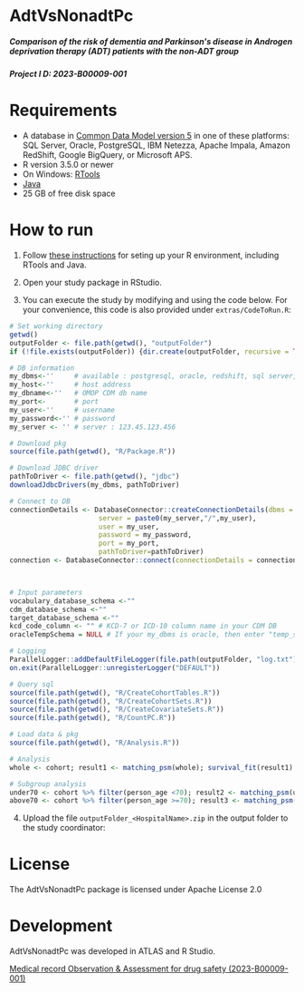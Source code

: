 AdtVsNonadtPc
==============================

##### Comparison of the risk of dementia and Parkinson's disease in Androgen deprivation therapy (ADT) patients with the non-ADT group
##### Project I  D: 2023-B00009-001



Requirements
============

- A database in [Common Data Model version 5](https://github.com/OHDSI/CommonDataModel) in one of these platforms: SQL Server, Oracle, PostgreSQL, IBM Netezza, Apache Impala, Amazon RedShift, Google BigQuery, or Microsoft APS.
- R version 3.5.0 or newer
- On Windows: [RTools](http://cran.r-project.org/bin/windows/Rtools/)
- [Java](http://java.com)
- 25 GB of free disk space

How to run
==========
1. Follow [these instructions](https://ohdsi.github.io/Hades/rSetup.html) for seting up your R environment, including RTools and Java. 

2. Open your study package in RStudio. 

3. You can execute the study by modifying and using the code below. For your convenience, this code is also provided under `extras/CodeToRun.R`:


```r
# Set working directory 
getwd()
outputFolder <- file.path(getwd(), "outputFolder")
if (!file.exists(outputFolder)) {dir.create(outputFolder, recursive = TRUE)}

# DB information
my_dbms<-''     # available : postgresql, oracle, redshift, sql server, pdw, netezza, bigquery, sqlite, sqlite extended, spark
my_host<-''     # host address
my_dbname<-''   # OMOP CDM db name
my_port<-       # port
my_user<-''     # username
my_password<-'' # password
my_server <- '' # server : 123.45.123.456

# Download pkg
source(file.path(getwd(), "R/Package.R"))

# Download JDBC driver
pathToDriver <- file.path(getwd(), "jdbc")
downloadJdbcDrivers(my_dbms, pathToDriver)

# Connect to DB
connectionDetails <- DatabaseConnector::createConnectionDetails(dbms = my_dbms,
					  server = paste0(my_server,"/",my_user),
					  user = my_user,
					  password = my_password,
					  port = my_port,
					  pathToDriver=pathToDriver)
connection <- DatabaseConnector::connect(connectionDetails = connectionDetails)



# Input parameters
vocabulary_database_schema <-""
cdm_database_schema <-""
target_database_schema <-""
kcd_code_column <- "" # KCD-7 or ICD-10 column name in your CDM DB
oracleTempSchema = NULL # If your my_dbms is oracle, then enter "temp_schema" to oracleTempSchema

# Logging
ParallelLogger::addDefaultFileLogger(file.path(outputFolder, "log.txt"))
on.exit(ParallelLogger::unregisterLogger("DEFAULT"))

# Query sql
source(file.path(getwd(), "R/CreateCohortTables.R"))
source(file.path(getwd(), "R/CreateCohortSets.R"))
source(file.path(getwd(), "R/CreateCovariateSets.R"))
source(file.path(getwd(), "R/CountPC.R"))

# Load data & pkg 
source(file.path(getwd(), "R/Analysis.R"))

# Analysis 
whole <- cohort; result1 <- matching_psm(whole); survival_fit(result1)

# Subgroup analysis 
under70 <- cohort %>% filter(person_age <70); result2 <- matching_psm(under70); survival_fit(result2)
above70 <- cohort %>% filter(person_age >=70); result3 <- matching_psm(above70); survival_fit(result3)

```

4. Upload the file ```outputFolder_<HospitalName>.zip``` in the output folder to the study coordinator:

License
=======
The AdtVsNonadtPc package is licensed under Apache License 2.0

Development
===========
AdtVsNonadtPc was developed in ATLAS and R Studio.

[Medical record Observation & Assessment for drug safety (2023-B00009-001)](https://moa.drugsafe.or.kr/main) 


